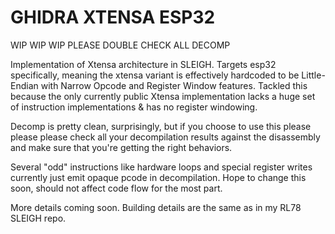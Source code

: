GHIDRA XTENSA ESP32
=============

WIP WIP WIP PLEASE DOUBLE CHECK ALL DECOMP

Implementation of Xtensa architecture in SLEIGH. Targets esp32 specifically, meaning the xtensa variant is effectively hardcoded to be Little-Endian with Narrow Opcode and Register Window features. Tackled this because the only currently public Xtensa implementation lacks a huge set of instruction implementations & has no register windowing.

Decomp is pretty clean, surprisingly, but if you choose to use this please please please check all your decompilation results against the disassembly and make sure that you're getting the right behaviors. 

Several "odd" instructions like hardware loops and special register writes currently just emit opaque pcode in decompilation. Hope to change this soon, should not affect code flow for the most part. 

More details coming soon. Building details are the same as in my RL78 SLEIGH repo.
